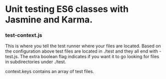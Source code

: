 # Unit testing ES6 classes with Jasmine and Karma.

### test-context.js

This is where you tell the test runner where your files are located. Based on the configuration above test files are located in ./test and they all end with -test.js. The extra boolean flag indicates if you want it to go looking for files in subdirectories under ./test.

context.keys contains an array of test files.